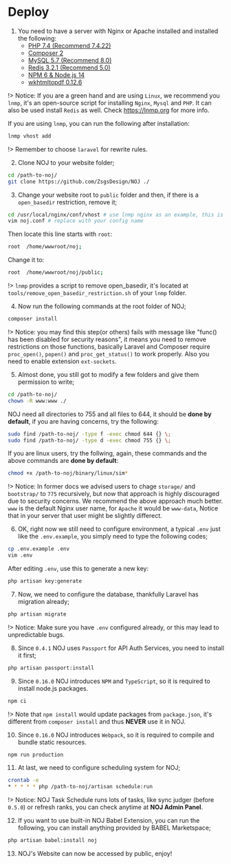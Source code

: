 # Deploy

1. You need to have a server with Nginx or Apache installed and installed the following:
    - [PHP 7.4 (Recommend 7.4.22)](http://php.net/downloads.php)
    - [Composer 2](https://getcomposer.org)
    - [MySQL 5.7 (Recommend 8.0)](https://www.mysql.com)
    - [Redis 3.2.1 (Recommend 5.0)](https://redis.io)
    - [NPM 6 & Node.js 14](https://nodejs.org/en/download/)
    - [wkhtmltopdf 0.12.6](https://wkhtmltopdf.org/downloads.html)

!> Notice: If you are a green hand and are using `Linux`, we recommend you `lnmp`, it's an open-source script for installing `Nginx`, `Mysql` and `PHP`. It can also be used install `Redis` as well. Check https://lnmp.org for more info.

If you are using `lnmp`, you can run the following after installation:

```bash
lnmp vhost add
```

!> Remember to choose `laravel` for rewrite rules.

2. Clone NOJ to your website folder;

```bash
cd /path-to-noj/
git clone https://github.com/ZsgsDesign/NOJ ./
```

3. Change your website root to `public` folder and then, if there is a `open_basedir` restriction, remove it;

```bash
cd /usr/local/nginx/conf/vhost # use lnmp nginx as an example, this is auto generated via lnmp vhost add
vim noj.conf # replace with your config name
```

Then locate this line starts with `root`:

```bash
root  /home/wwwroot/noj;
```

Change it to:

```bash
root  /home/wwwroot/noj/public;
```

!> `lnmp` provides a script to remove open_basedir, it's located at `tools/remove_open_basedir_restriction.sh` of your `lnmp` folder.

4. Now run the following commands at the root folder of NOJ;

```bash
composer install
```

!> Notice: you may find this step(or others) fails with message like "func() has been disabled for security reasons", it means you need to remove restrictions on those functions, basically Laravel and Composer require `proc_open()`, `popen()` and `proc_get_status()` to work properly. Also you need to enable extension `ext-sockets`.

5. Almost done, you still got to modify a few folders and give them permission to write;

```bash
cd /path-to-noj/
chown -R www:www ./
```

NOJ need all directories to 755 and all files to 644, it should be **done by default**, if you are having concerns, try the following:

```bash
sudo find /path-to-noj/ -type f -exec chmod 644 {} \;
sudo find /path-to-noj/ -type d -exec chmod 755 {} \;
```

If you are linux users, try the follwing, again, these commands and the above commands are **done by default**:

```bash
chmod +x /path-to-noj/binary/linux/sim*
```

!> Notice: In former docs we advised users to chage `storage/` and `bootstrap/` to `775` recursively, but now that approach is highly discouraged due to security concerns. We recommend the above approach much better. `www` is the default Nginx user name, for `Apache` it would be `www-data`, Notice that in your server that user might be slightly differect.

6. OK, right now we still need to configure environment, a typical `.env` just like the `.env.example`, you simply need to type the following codes;

```bash
cp .env.example .env
vim .env
```

After editing `.env`, use this to generate a new key:

```bash
php artisan key:generate
```

7. Now, we need to configure the database, thankfully Laravel has migration already;

```bash
php artisan migrate
```

!> Notice: Make sure you have `.env` configured already, or this may lead to unpredictable bugs.


8. Since `0.4.1` NOJ uses `Passport` for API Auth Services, you need to install it first;

```bash
php artisan passport:install
```

9. Since `0.16.0` NOJ introduces `NPM` and `TypeScript`, so it is required to install node.js packages.

```bash
npm ci
```

!> Note that `npm install` would update packages from `package.json`, it's different from `composer install` and thus **NEVER** use it in NOJ.

10. Since `0.16.0` NOJ introduces `Webpack`, so it is required to compile and bundle static resources.

```bash
npm run production
```

11. At last, we need to configure scheduling system for NOJ;

```bash
crontab -e
* * * * * php /path-to-noj/artisan schedule:run
```

!> Notice: NOJ Task Schedule runs lots of tasks, like sync judger (before `0.5.0`) or refresh ranks, you can check anytime at **NOJ Admin Panel**.

12. If you want to use built-in NOJ Babel Extension, you can run the following, you can install anything provided by BABEL Marketspace;

```bash
php artisan babel:install noj
```

13. NOJ's Website can now be accessed by public, enjoy!

